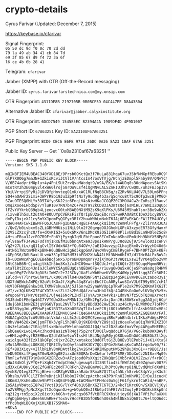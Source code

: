 crypto-details
==============

Cyrus Farivar (Updated: December 7, 2015)

https://keybase.io/cfarivar

Signal Fingerprint: <BR>
`05 50 dc 9d f0 0c 70 2d dd`<BR>
`79 la 49 ab 34 41 cb 84 7d`<BR> 
`e9 3f 85 67 d9 f4 72 3a 6f`<BR>
`l6 ce 4b 6b 28 41`<BR>

Telegram: `cfarivar`

Jabber (XMPP) with OTR (Off-the-Record messaging)

Jabber ID: `cyrus.farivar!arstechnica.com@my.onsip.com`

OTR Fingerprint: `4311DE8B 2192705B 0B0BCF5D 04C447EE D8A43804`

Alternative Jabber ID: `cfarivar@jabber.calyxinstitute.org`

OTR Fingerprint: `6DCD7549 1545E5EC B2394A4A 1989DF4D 4F9D1007`

PGP Short ID: `67A63251`
Key ID: `8A2310AF67A63251`

PGP Fingerprint: `BCD0 CEC6 E6FB 971E 26DC 0A36 8A23 10AF 67A6 3251`

Public Key Server -- Get ``0x8a2310af67a63251 ''

```
-----BEGIN PGP PUBLIC KEY BLOCK-----
Version: SKS 1.1.0

mQINBFIEM4UBEAC340YXD18E/9Prsb0OKctQo3f7HuLa831hqa67uv35bfNMXpfREbuRC9lp
GlP7X0O6g7maJN+1ZkisKcviJCVl1V/ntcsIm47osVTVjg/WcnjzEDmpl5Faby9V/QNvYCt7
V/6B74adyriMOplu+4y4PnLSUtZrvQvaMWcdgt9/u9A/EK/ul4AUDq8s30oNApoesSAt9KuO
mCotRY2h3E0mpy2l4xW60lrojS8rOuVLsf4iQgMNvLALSZnHIUJhV/CwQOL/uh3FBJopIVsd
YbiUVr+pjSPyRiJjDVQfpHnvtegO1mK/xWC1RLfNqB8CN5g/zZ2RvNKLU40V7L59Lm6PPnpN
SO4+aQAHr2SLmi+3WPrR8b19JuIZp9ftNxTy9ud8g4b3a/qSq4cu8tT5x9OTp2wcBjPMGQ4L
SZau9TESQ0MLYx3D5T4fyoSKJ2ic6FnqLV4sNiwHKaJCGQPZ0C3MOUACw2nZoRsj31Rauv9V
QmqZXooeLHbdSp7/YluR10v7RN7b4ZC+Pe3T9Y2kCDB3JA3mtsQoj6sMiHLY7WNIIZOqUpS0
lFZvYVYk+bQ39gb4LjeocvcO0txM3AE0NXtM9ZsK9qXlPKs/U6M45M5huh7snr3Bo9whZXek
/ixvwBlh5sLt2utAO+8OUUYpCVERsFizTQrIpEU2aqEQcrcSFwARAQABtC1DeXJ1cyBGYXJp
dmFyIDxjeXJ1cy5mYXJpdmFyQGFyc3RlY2huaWNhLmNvbT6JAj0EEwEKACcFAlIEM4UCGy8F
CQeGH4AFCwkIBwMFFQoJCAsFFgIDAQACHgECF4AACgkQiiMQr2emMlFFfg//ZlirnARJUAE4
//QwZ/b0ivbxmSsZLiGBhWHUisi1NiL9lo2f20qvgeDOJGhoNLGPcA3xzydER73GfyHamrMC
32VSLZXzxjhzO/fe+dXvKIG3+5uQxGMxV6nLDMcK8iQGIiHP08PlivUBd1ELn9HQle2SoBVI
4H+suFBsu1JzrFOZB9F+Fn6YjPy+qkIqMLFbtFpue8ECmTnNobShnVPm0iMh9NbYX5NPpR6h
nyl9sawfFJ4962FUdTmj1RxEfMIubbnqAtxe938poIkHNP/guJ8oB2Gj9/54wlo0zIcePVRt
VqZ+27LtLv/qQ11gCvlISYUdxNA3+YQu84OV+/JuE1D4uvzypCLhajEkm8v7rWyzhD4Ud643
+HtN617WxtmMFhkpBN+H0uQBwHc2g6d5kgpGmA7WyoWhvgCmBlRygeF+7BH40PfZpK+KBFei
zGEp9S6/D0U3axLULvmW351p7OA5dM3tbEGH2XUwN41LMt3NMm6hIH7/d17NcRALFxBuVJgv
Ib+uDzWWcAhgECUEBebBqjSHxS7pYoBM0pmqUnYy3jXjmGP3tVHQzLxswIfVrO4qdb62vWN4
5RtC5bB6RrCjx4qjtkkIh5bo3Kx3/xJHC09mwrlSQCUcJ+lptI6Qtr2EfSOuqeMqmmNHVzix
ataTiRtZCop4JnIaJCloWYC5Ag0EUgQzhQEQAOFp+/r1uvg6wOu5xHCjeSPha9aUgjR4HWkW
vfxqOPgFZcB6r3gDU5iImWZr2+7JSCNyJUaFlaWbHhweKVSBgK40Wpjyh51sgg3ICr36M12L
1Blcd+vT7lnrtwChWrL/ukU0CvNllU4HOadQNFSNYIZGBzp24g5RCEvWvDGEsCzaDoR3yIjB
UQX7dWEWchAWPQ/02uVtfKGxJf/XgPu43q8YatsEbCfCcA0RylwoSIxVJL6T99y85C/cH1NP
HxVlOFHWgE8nkw3XLTXMN7skuaJAj5JlGnrw2SynWWVUp1pTRwPle2sk7M9G2OKmAlKGiT30
uVI/vc3QLKBKX7E4CYDT3nstZLt2s2M6UQAfzxhw3HbGfkQr4G4ENsGoOo0vlKVOgYRz5kwZ
ePupo6PYLPNr/0zpKhI/UjAeI6NcPLZHdT1TyYA/xKcA4Vk1/LdmVN7fz5CbTQ3HBXrvotFE
OSJSdmDlPEe3p46I7YVTGUnX8xvPM5NIJz/GRk2FgZv3xjDxnJHi88WSrn5gg2AQjdj6CpYU
idujGbK1bmNZE3jqV9G6VTpsL2NVlTxf29iyBDdU362HwI3Gsuz4GcMy+ELWRM0z7loFMPSz
urDS83ygJmLyFPHwPjnKlR3TSxVXnOSBVqTlGxlzeFCBjt8Oto56WTnlfrAksb93UDxVEsQt
ABEBAAGJBEQEGAEKAA8FAlIEM4UCGy4FCQeGH4ACKQkQiiMQr2emMlHBXSAEGQEKAAYFAlIE
M4UACgkQJq7cA9U0ScblVxAArsLL5c2dL4H2MCEzemagiBRoFphBh4blrLIKkzPdWgsFPGGl
cRhvVW4628x2ACjpmFTUk3/gFL5hJHFUBj9XE0N9/YZ89jsIjzOcexFwja01q7WYRZXZIOhl
L0s3+laGoNc7tEajfElsxNbrovFW+lmhouGOXJtQ4/hc2tDz8uKnfmxVYep4AFguRHEEBg79
JGbQee6xLwo1yG4c3hxcMIas1zNlR4gjP5p2rofJX0IlwqQdoLR7GjA/VGo7kub0WXQAyfOq
ovHMlzqHFsyfR2EMBwrQ2dfA8he9znYIssHflBLJNgUgR0yjO8OLwoDhGACaEU8GbZllXgwk
xuiqlgu432fIzXlQkQFpCcXjxrZGZt/xmtakcq3Od0TltGjZUBUEv3lEPnb7iJ+K1/KtaSFR
pMutAMEdUugLO0KUQ/TQRtISy3nQhyfaadSK3DY7QQLQFGvZNSnLqKuCuMAlrqo3w90/7i7J
REf+B83Xiqy+vIllbRLhV8mRDAttlkgZhv2GY45HRZMGputHWS29hBu3XxG1++r9BQC/Js6a
deDU0I6kifPqngST0wNzBOg0E2izxUnB0QRArDwXb6urfvMIPSME/GDoXoCz2NI8xrMq09um
ThmFLwfVHIT9jnBvXGX2ERZcw3+AFzjopd0PsXXgitZOkQQnSCVb5rAQLV2Zzw//f+rDCCgN
gHWJ84kOljVPfQ+FiXqh4YTmdpChWn/ugeuwp9z3I3Ntfio45ifEWfJWj450Zqnwnv007Poj
Ld3XxCAU9HyJCqCZfGHFEc20dT7CRFchJZVwBGmVn8LJh3PtOyRurp8iNL5vdQMcFdXnM1ih
GymN8/Q1egZI7YLjBh+mroXRZgHVBDixhRabrSRmxB7QtTtq4h5L/h8rvkCS4pYzjrK3o5fG
Y9hsRo/VO7CLlZTdnPeDnjikIlKb8nI7KbCzpActhcsA3P9rRnUIJmKhVR2JIrDeJicucN3R
c8KmBJ/KsE6uDuUe9hPYtxmQE4F9qNL+IWCMmwFtPHHcs0uSgjF61fykrnfCaRld/+nBFF/D
Zo5AiyVbWtqSI8Pw27VctIDiG/lYxf4Db1USBnXGZTC6TC3/24kcTiKrc6Qn/SXQCVCjOy9U
tuZVBMMgj7pNcZXgs7tXoOqunOz+g+WOpkQ0vJfRbGp4thFBtVmI2mqfyRtHGCBshBkp0nCd
hq212g+tn5poiX2z6ixrXshOGh+tys8cqs067fVtBFRC9XhsUjjoy66jXWIFVPiPuFaXXNU2
cVgDgb6Hyy7uOeeh6UnRN+rTox5vrHcdFB2D5fOBNdhU0sh4Nl8Nx5iQ68tL76+ltQO6dC2B
tfPc0hqWiBOXojXiHLXB17SSMA0=
=RCvA
-----END PGP PUBLIC KEY BLOCK-----
```
